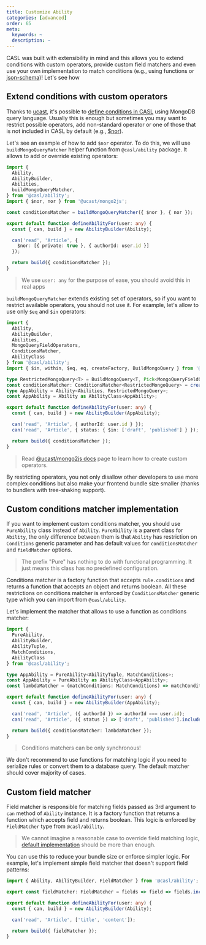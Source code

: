 ```yaml
---
title: Customize Ability
categories: [advanced]
order: 65
meta:
  keywords: ~
  description: ~
---
```


CASL was built with extensibility in mind and this allows you to extend conditions with custom operators, provide custom field matchers and even use your own implementation to match conditions (e.g., using functions or [json-schema])! Let's see how

[json-schema]: https://json-schema.org/

## Extend conditions with custom operators

Thanks to [ucast](https://github.com/stalniy/ucast), it's possible to [define conditions in CASL](../../guide/conditions-in-depth) using MongoDB query language. Usually this is enough but sometimes you may want to restrict possible operators, add non-standard operator or one of those that is not included in CASL by default (e.g., [$nor]).

Let's see an example of how to add `$nor` operator. To do this, we will use `buildMongoQueryMatcher` helper function from `@casl/ability` package. It allows to add or override existing operators:

[$nor]: https://docs.mongodb.com/manual/reference/operator/query/nor/

```ts
import {
  Ability,
  AbilityBuilder,
  Abilities,
  buildMongoQueryMatcher,
} from '@casl/ability';
import { $nor, nor } from '@ucast/mongo2js';

const conditionsMatcher = buildMongoQueryMatcher({ $nor }, { nor });

export default function defineAbilityFor(user: any) {
  const { can, build } = new AbilityBuilder(Ability);

  can('read', 'Article', {
    $nor: [{ private: true }, { authorId: user.id }]
  });

  return build({ conditionsMatcher });
}
```

> We use `user: any` for the purpose of ease, you should avoid this in real apps

`buildMongoQueryMatcher` extends existing set of operators, so if you want to restrict available operators, you should not use it. For example, let's allow to use only `$eq` and `$in` operators:

```ts
import {
  Ability,
  AbilityBuilder,
  Abilities,
  MongoQueryFieldOperators,
  ConditionsMatcher,
  AbilityClass
} from '@casl/ability';
import { $in, within, $eq, eq, createFactory, BuildMongoQuery } from '@ucast/mongo2js';

type RestrictedMongoQuery<T> = BuildMongoQuery<T, Pick<MongoQueryFieldOperators, '$eq' | '$in'>>;
const conditionsMatcher: ConditionsMatcher<RestrictedMongoQuery> = createFactory({ $in, $eq }, { in: within, eq });
type AppAbility = Ability<Abilities, RestrictedMongoQuery>;
const AppAbility = Ability as AbilityClass<AppAbility>;

export default function defineAbilityFor(user: any) {
  const { can, build } = new AbilityBuilder(AppAbility);

  can('read', 'Article', { authorId: user.id } });
  can('read', 'Article', { status: { $in: ['draft', 'published'] } });

  return build({ conditionsMatcher });
}
```

> Read [@ucast/mongo2js docs](https://github.com/stalniy/ucast/tree/master/packages/mongo2js#custom-operator) page to learn how to create custom operators.

By restricting operators, you not only disallow other developers to use more complex conditions but also make your frontend bundle size smaller (thanks to bundlers with tree-shaking support).

## Custom conditions matcher implementation

If you want to implement custom conditions matcher, you should use `PureAbility` class instead of `Ability`. `PureAbility` is a parent class for `Ability`, the only difference between them is that `Ability` has restriction on `Conditions` generic parameter and has default values for `conditionsMatcher` and `fieldMatcher` options.

> The prefix "Pure" has nothing to do with functional programming. It just means this class has no predefined configuration.

Conditions matcher is a factory function that accepts `rule.conditions` and returns a function that accepts an object and returns boolean. All these restrictions on conditions matcher is enforced by `ConditionsMatcher` generic type which you can import from `@casl/ability`.

Let's implement the matcher that allows to use a function as conditions matcher:

```ts
import {
  PureAbility,
  AbilityBuilder,
  AbilityTuple,
  MatchConditions,
  AbilityClass
} from '@casl/ability';

type AppAbility = PureAbility<AbilityTuple, MatchConditions>;
const AppAbility = PureAbility as AbilityClass<AppAbility>;
const lambdaMatcher = (matchConditions: MatchConditions) => matchConditions;

export default function defineAbilityFor(user: any) {
  const { can, build } = new AbilityBuilder(AppAbility);

  can('read', 'Article', ({ authorId }) => authorId === user.id);
  can('read', 'Article', ({ status }) => ['draft', 'published'].includes(status));

  return build({ conditionsMatcher: lambdaMatcher });
}
```

> Conditions matchers can be only synchronous!

We don't recommend to use functions for matching logic if you need to serialize rules or convert them to a database query. The default matcher should cover majority of cases.

## Custom field matcher

Field matcher is responsible for matching fields passed as 3rd argument to `can` method of `Ability` instance. It is a factory function that returns a function which accepts field and returns boolean. This logic is enforced by `FieldMatcher` type from `@casl/ability`.

> We cannot imagine a reasonable case to override field matching logic, [default implementation](../../guide/restricting-fields) should be more than enough.

You can use this to reduce your bundle size or enforce simpler logic. For example, let's implement simple field matcher that doesn't support field patterns:

```ts
import { Ability, AbilityBuilder, FieldMatcher } from '@casl/ability';

export const fieldMatcher: FieldMatcher = fields => field => fields.includes(field);

export default function defineAbilityFor(user: any) {
  const { can, build } = new AbilityBuilder(Ability);

  can('read', 'Article', ['title', 'content']);

  return build({ fieldMatcher });
}
```
